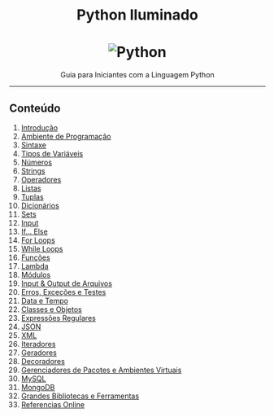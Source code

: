 <h1 align="center">Python Iluminado</h1>

<h1 align="center">
    <img alt="Python" title="Python-Iluminado" src="https://i.imgur.com/je28Hbb.jpg"> </br>
</h1>

<p align="center">
	Guia para Iniciantes com a Linguagem Python
</p>

---------------------------------------

## Conteúdo

01. [Introdução](https://github.com/the-akira/Python-Iluminado/blob/master/Capitulos/01.Introdu%C3%A7%C3%A3o.md)
02. [Ambiente de Programação](https://github.com/the-akira/Python-Iluminado/blob/master/Capitulos/02.Ambiente%20de%20Programa%C3%A7%C3%A3o.md)
03. [Sintaxe](https://github.com/the-akira/Python-Iluminado/blob/master/Capitulos/03.Sintaxe.md)
04. [Tipos de Variáveis](https://github.com/the-akira/Python-Iluminado/blob/master/Capitulos/04.Tipos%20de%20Vari%C3%A1veis.md)
05. [Números](https://github.com/the-akira/Python-Iluminado/blob/master/Capitulos/05.N%C3%BAmeros.md)
06. [Strings](https://github.com/the-akira/Python-Iluminado/blob/master/Capitulos/06.Strings.md)
07. [Operadores](https://github.com/the-akira/Python-Iluminado/blob/master/Capitulos/07.Operadores.md)
08. [Listas](https://github.com/the-akira/Python-Iluminado/blob/master/Capitulos/08.Listas.md)
09. [Tuplas](https://github.com/the-akira/Python-Iluminado/blob/master/Capitulos/09.Tuplas.md)
10. [Dicionários](https://github.com/the-akira/Python-Iluminado/blob/master/Capitulos/10.Dicion%C3%A1rios.md)
11. [Sets](https://github.com/the-akira/Python-Iluminado/blob/master/Capitulos/11.Sets.md)
12. [Input](https://github.com/the-akira/Python-Iluminado/blob/master/Capitulos/12.Input.md)
13. [If... Else](https://github.com/the-akira/Python-Iluminado/blob/master/Capitulos/13.If...Else.md)
14. [For Loops](https://github.com/the-akira/Python-Iluminado/blob/master/Capitulos/14.ForLoops.md)
15. [While Loops](https://github.com/the-akira/Python-Iluminado/blob/master/Capitulos/15.WhileLoops.md)
16. [Funções](https://github.com/the-akira/Python-Iluminado/blob/master/Capitulos/16.Fun%C3%A7%C3%B5es.md)
17. [Lambda](https://github.com/the-akira/Python-Iluminado/blob/master/Capitulos/17.Lambda.md)
18. [Módulos](https://github.com/the-akira/Python-Iluminado/blob/master/Capitulos/18.M%C3%B3dulos.md)
19. [Input & Output de Arquivos](https://github.com/the-akira/Python-Iluminado/blob/master/Capitulos/19.InputOutputArquivos.md)
20. [Erros, Exceções e Testes](https://github.com/the-akira/Python-Iluminado/blob/master/Capitulos/20.ErrosExce%C3%A7%C3%B5es.md)
21. [Data e Tempo](https://github.com/the-akira/Python-Iluminado/blob/master/Capitulos/21.DataTempo.md)
22. [Classes e Objetos](https://github.com/the-akira/Python-Iluminado/blob/master/Capitulos/22.ClassesObjetos.md)
23. [Expressões Regulares](https://github.com/the-akira/Python-Iluminado/blob/master/Capitulos/23.Express%C3%B5esRegulares.md)
24. [JSON](https://github.com/the-akira/Python-Iluminado/blob/master/Capitulos/24.PythonJSON.md)
25. [XML](https://github.com/the-akira/Python-Iluminado/blob/master/Capitulos/25.PythonXML.md)
26. [Iteradores ](https://github.com/the-akira/Python-Iluminado/blob/master/Capitulos/26.Iteradores.md)
27. [Geradores](https://github.com/the-akira/Python-Iluminado/blob/master/Capitulos/27.Geradores.md)
28. [Decoradores](https://github.com/the-akira/Python-Iluminado/blob/master/Capitulos/28.Decoradores.md)
29. [Gerenciadores de Pacotes e Ambientes Virtuais](https://github.com/the-akira/Python-Iluminado/blob/master/Capitulos/29.PIP.md)
29. [MySQL](https://github.com/the-akira/Python-Iluminado/blob/master/Capitulos/30.PythonMySQL.md)
31. [MongoDB](https://github.com/the-akira/Python-Iluminado/blob/master/Capitulos/31.PythonMongoDB.md)
32. [Grandes Bibliotecas e Ferramentas](https://github.com/the-akira/Python-Iluminado/blob/master/Capitulos/32.Grandes%20Bibliotecas%20e%20Ferramentas.md)
33. [Referencias Online](https://github.com/the-akira/Python-Iluminado/blob/master/Capitulos/33.Refer%C3%AAncias%20Online.md)
